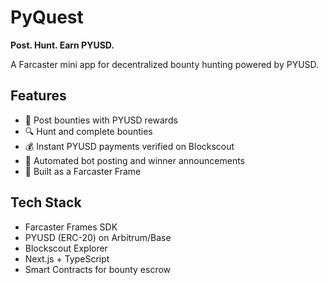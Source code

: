 # PyQuest

**Post. Hunt. Earn PYUSD.**

A Farcaster mini app for decentralized bounty hunting powered by PYUSD.

## Features
- 🎯 Post bounties with PYUSD rewards
- 🔍 Hunt and complete bounties
- 💰 Instant PYUSD payments verified on Blockscout
- 🤖 Automated bot posting and winner announcements
- 📱 Built as a Farcaster Frame

## Tech Stack
- Farcaster Frames SDK
- PYUSD (ERC-20) on Arbitrum/Base
- Blockscout Explorer
- Next.js + TypeScript
- Smart Contracts for bounty escrow